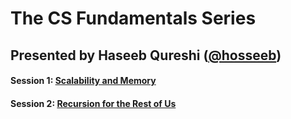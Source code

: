 # The CS Fundamentals Series

## Presented by Haseeb Qureshi ([@hosseeb](twitter.com/hosseeb))

#### Session 1: [Scalability and Memory](./scalability-and-memory/scalability-and-memory.md)
#### Session 2: [Recursion for the Rest of Us](./recursion/README.md)
